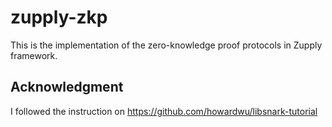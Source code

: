 # zupply-zkp
This is the implementation of the zero-knowledge proof protocols in Zupply framework.

## Acknowledgment
I followed the instruction on https://github.com/howardwu/libsnark-tutorial
